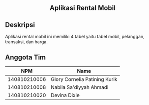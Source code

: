 <p align="center">
  <h2 align="center">
    Aplikasi Rental Mobil
  </h2>
</p>

## Deskripsi

Aplikasi rental mobil ini memiliki 4 tabel yaitu tabel mobil, pelanggan, transaksi, dan harga. 


## Anggota Tim
| NPM           | Name                             |
| ------------- |----------------------------------|
| 140810210006  | Glory Cornelia Patining Kurik    |
| 140810210008  | Nabila Sa'diyyah Ahmadi          |
| 140810210020  | Devina Dixie                     |
